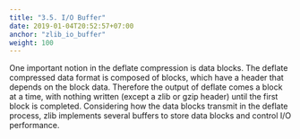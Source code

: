 ```yaml
---
title: "3.5. I/O Buffer"
date: 2019-01-04T20:52:57+07:00
anchor: "zlib_io_buffer"
weight: 100
---
```


One important notion in the deflate compression is <bold>data blocks</bold>. The deflate compressed data format is composed of blocks, which have a header that depends on the block data. Therefore the output of deflate comes a block at a time, with nothing written (except a zlib or gzip header) until the first block is completed. Considering how the data blocks transmit in the deflate process, zlib implements several <bold>buffers</bold> to store data blocks and control I/O performance.
